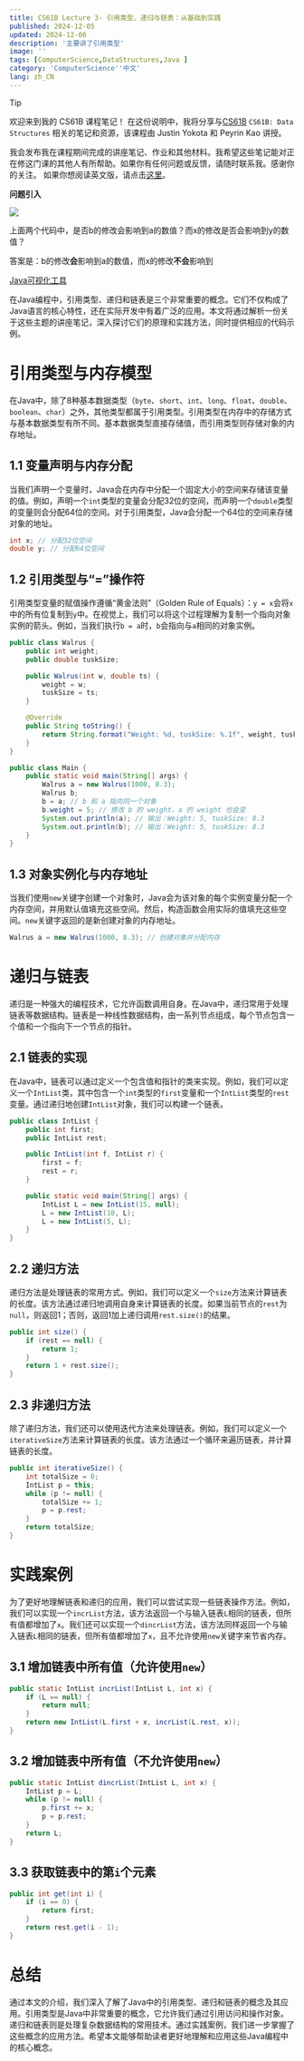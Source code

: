 ```yaml
---
title: CS61B Lecture 3- 引用类型、递归与链表：从基础到实践
published: 2024-12-05
updated: 2024-12-06
description: '主要讲了引用类型'
image: ''
tags: [ComputerScience,DataStructures,Java ]
category: 'ComputerScience''中文'
lang: zh_CN
---
```

> [!TIP]
>
> 欢迎来到我的 CS61B 课程笔记！
> 在这份说明中，我将分享与[CS61B](https://sp24.datastructur.es/) `CS61B: Data Structures` 相关的笔记和资源，该课程由 Justin Yokota 和 Peyrin Kao 讲授。
>
> 我会发布我在课程期间完成的讲座笔记、作业和其他材料。我希望这些笔记能对正在修这门课的其他人有所帮助。如果你有任何问题或反馈，请随时联系我。感谢你的关注。
> 如果你想阅读英文版，请点击[这里](https://www.loners.site/posts/cs61b-lecture3/)。

**问题引入**

![](./question.png)

上面两个代码中，是否b的修改会影响到a的数值？而x的修改是否会影响到y的数值？

答案是：b的修改**会**影响到a的数值，而x的修改**不会**影响到

[Java可视化工具](https://cscircles.cemc.uwaterloo.ca/java_visualize)

在Java编程中，引用类型、递归和链表是三个非常重要的概念。它们不仅构成了Java语言的核心特性，还在实际开发中有着广泛的应用。本文将通过解析一份关于这些主题的讲座笔记，深入探讨它们的原理和实践方法，同时提供相应的代码示例。

# 引用类型与内存模型

在Java中，除了8种基本数据类型（`byte`、`short`、`int`、`long`、`float`、`double`、`boolean`、`char`）之外，其他类型都属于引用类型。引用类型在内存中的存储方式与基本数据类型有所不同。基本数据类型直接存储值，而引用类型则存储对象的内存地址。

## 1.1 变量声明与内存分配

当我们声明一个变量时，Java会在内存中分配一个固定大小的空间来存储该变量的值。例如，声明一个`int`类型的变量会分配32位的空间，而声明一个`double`类型的变量则会分配64位的空间。对于引用类型，Java会分配一个64位的空间来存储对象的地址。

```java
int x; // 分配32位空间
double y; // 分配64位空间
```

## 1.2 引用类型与“=”操作符

引用类型变量的赋值操作遵循“黄金法则”（Golden Rule of Equals）：`y = x`会将`x`中的所有位复制到`y`中。在视觉上，我们可以将这个过程理解为复制一个指向对象实例的箭头。例如，当我们执行`b = a`时，`b`会指向与`a`相同的对象实例。

```java
public class Walrus {
    public int weight;
    public double tuskSize;

    public Walrus(int w, double ts) {
        weight = w;
        tuskSize = ts;
    }

    @Override
    public String toString() {
        return String.format("Weight: %d, tuskSize: %.1f", weight, tuskSize);
    }
}

public class Main {
    public static void main(String[] args) {
        Walrus a = new Walrus(1000, 8.3);
        Walrus b;
        b = a; // b 和 a 指向同一个对象
        b.weight = 5; // 修改 b 的 weight，a 的 weight 也会变
        System.out.println(a); // 输出：Weight: 5, tuskSize: 8.3
        System.out.println(b); // 输出：Weight: 5, tuskSize: 8.3
    }
}
```

## 1.3 对象实例化与内存地址

当我们使用`new`关键字创建一个对象时，Java会为该对象的每个实例变量分配一个内存空间，并用默认值填充这些空间。然后，构造函数会用实际的值填充这些空间。`new`关键字返回的是新创建对象的内存地址。

```java
Walrus a = new Walrus(1000, 8.3); // 创建对象并分配内存
```

# 递归与链表

递归是一种强大的编程技术，它允许函数调用自身。在Java中，递归常用于处理链表等数据结构。链表是一种线性数据结构，由一系列节点组成，每个节点包含一个值和一个指向下一个节点的指针。

## 2.1 链表的实现

在Java中，链表可以通过定义一个包含值和指针的类来实现。例如，我们可以定义一个`IntList`类，其中包含一个`int`类型的`first`变量和一个`IntList`类型的`rest`变量。通过递归地创建`IntList`对象，我们可以构建一个链表。

```java
public class IntList {
    public int first;
    public IntList rest;

    public IntList(int f, IntList r) {
        first = f;
        rest = r;
    }

    public static void main(String[] args) {
        IntList L = new IntList(15, null);
        L = new IntList(10, L);
        L = new IntList(5, L);
    }
}
```

## 2.2 递归方法

递归方法是处理链表的常用方式。例如，我们可以定义一个`size`方法来计算链表的长度。该方法通过递归地调用自身来计算链表的长度。如果当前节点的`rest`为`null`，则返回1；否则，返回1加上递归调用`rest.size()`的结果。

```java
public int size() {
    if (rest == null) {
        return 1;
    }
    return 1 + rest.size();
}
```

## 2.3 非递归方法

除了递归方法，我们还可以使用迭代方法来处理链表。例如，我们可以定义一个`iterativeSize`方法来计算链表的长度。该方法通过一个循环来遍历链表，并计算链表的长度。

```java
public int iterativeSize() {
    int totalSize = 0;
    IntList p = this;
    while (p != null) {
        totalSize += 1;
        p = p.rest;
    }
    return totalSize;
}
```

# 实践案例

为了更好地理解链表和递归的应用，我们可以尝试实现一些链表操作方法。例如，我们可以实现一个`incrList`方法，该方法返回一个与输入链表`L`相同的链表，但所有值都增加了`x`。我们还可以实现一个`dincrList`方法，该方法同样返回一个与输入链表`L`相同的链表，但所有值都增加了`x`，且不允许使用`new`关键字来节省内存。

## 3.1 增加链表中所有值（允许使用`new`）

```java
public static IntList incrList(IntList L, int x) {
    if (L == null) {
        return null;
    }
    return new IntList(L.first + x, incrList(L.rest, x));
}
```

## 3.2 增加链表中所有值（不允许使用`new`）

```java
public static IntList dincrList(IntList L, int x) {
    IntList p = L;
    while (p != null) {
        p.first += x;
        p = p.rest;
    }
    return L;
}
```

## 3.3 获取链表中的第`i`个元素

```java
public int get(int i) {
    if (i == 0) {
        return first;
    }
    return rest.get(i - 1);
}
```

# 总结

通过本文的介绍，我们深入了解了Java中的引用类型、递归和链表的概念及其应用。引用类型是Java中非常重要的概念，它允许我们通过引用访问和操作对象。递归和链表则是处理复杂数据结构的常用技术。通过实践案例，我们进一步掌握了这些概念的应用方法。希望本文能够帮助读者更好地理解和应用这些Java编程中的核心概念。